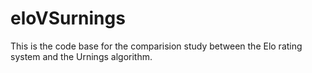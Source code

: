 # eloVSurnings
This is the code base for the comparision study between the Elo rating system and the Urnings algorithm.
